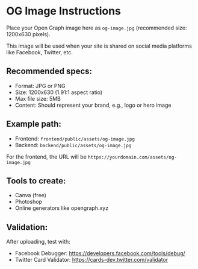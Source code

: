 # OG Image Instructions

Place your Open Graph image here as `og-image.jpg` (recommended size: 1200x630 pixels).

This image will be used when your site is shared on social media platforms like Facebook, Twitter, etc.

## Recommended specs:
- Format: JPG or PNG
- Size: 1200x630 (1.91:1 aspect ratio)
- Max file size: 5MB
- Content: Should represent your brand, e.g., logo or hero image

## Example path:
- Frontend: `frontend/public/assets/og-image.jpg`
- Backend: `backend/public/assets/og-image.jpg`

For the frontend, the URL will be `https://yourdomain.com/assets/og-image.jpg`

## Tools to create:
- Canva (free)
- Photoshop
- Online generators like opengraph.xyz

## Validation:
After uploading, test with:
- Facebook Debugger: https://developers.facebook.com/tools/debug/
- Twitter Card Validator: https://cards-dev.twitter.com/validator